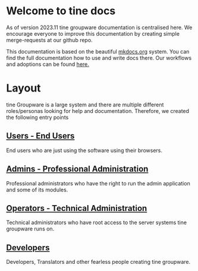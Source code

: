 # Welcome to tine docs

As of version 2023.11 tine groupware documentation is centralised here. We encourage everyone to improve this documentation
by creating simple merge-requests at our github repo.

This documentation is based on the beautiful [mkdocs.org](https://www.mkdocs.org) system. You can find the full documentation 
how to use and write docs there. Our workflows and adoptions can be found [here.](developers/mkdocs)

# Layout

tine Groupware is a large system and there are multiple different roles/personas looking for help and documentation.
Therefore, we created the following entry points

## [Users - End Users](./users/)
End users who are just using the software using their browsers. 

## [Admins - Professional Administration](./admins/)
Professional administrators who have the right to run the admin application and some of its modules.

## [Operators - Technical Administration](./operators/)
Technical administrators who have root access to the server systems tine groupware runs on. 

## [Developers](./developers/)
Developers, Translators and other fearless people creating tine groupware.
